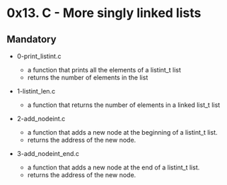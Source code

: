 # 0x13. C - More  singly linked lists

## Mandatory

- 0-print_listint.c
  - a function that prints all the elements of a listint_t list
  - returns the number of elements in the list

- 1-listint_len.c
  - a function that returns the number of elements in a linked list_t list

- 2-add_nodeint.c
  - a function that adds a new node at the beginning of a listint_t list.
  - returns the address of the new node.

- 3-add_nodeint_end.c
  - a function that adds a new node at the end of a listint_t list.
  - returns the address of the new node.
